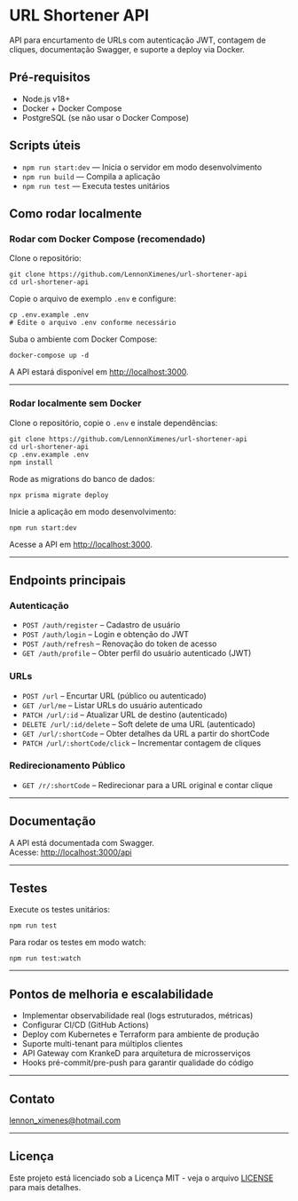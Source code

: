 # URL Shortener API

API para encurtamento de URLs com autenticação JWT, contagem de cliques, documentação Swagger, e suporte a deploy via Docker.

## Pré-requisitos

- Node.js v18+
- Docker + Docker Compose
- PostgreSQL (se não usar o Docker Compose)

## Scripts úteis

- `npm run start:dev` — Inicia o servidor em modo desenvolvimento
- `npm run build` — Compila a aplicação
- `npm run test` — Executa testes unitários

## Como rodar localmente

### Rodar com Docker Compose (recomendado)

Clone o repositório:

```
git clone https://github.com/LennonXimenes/url-shortener-api
cd url-shortener-api
```

Copie o arquivo de exemplo `.env` e configure:

```
cp .env.example .env
# Edite o arquivo .env conforme necessário

```

Suba o ambiente com Docker Compose:

```
docker-compose up -d
```

A API estará disponível em [http://localhost:3000](http://localhost:3000).

---

### Rodar localmente sem Docker

Clone o repositório, copie o `.env` e instale dependências:

```
git clone https://github.com/LennonXimenes/url-shortener-api
cd url-shortener-api
cp .env.example .env
npm install
```

Rode as migrations do banco de dados:

```
npx prisma migrate deploy
```

Inicie a aplicação em modo desenvolvimento:

```
npm run start:dev
```

Acesse a API em [http://localhost:3000](http://localhost:3000).

---

## Endpoints principais

### Autenticação

- `POST /auth/register` – Cadastro de usuário
- `POST /auth/login` – Login e obtenção do JWT
- `POST /auth/refresh` – Renovação do token de acesso
- `GET /auth/profile` – Obter perfil do usuário autenticado (JWT)

### URLs

- `POST /url` – Encurtar URL (público ou autenticado)
- `GET /url/me` – Listar URLs do usuário autenticado
- `PATCH /url/:id` – Atualizar URL de destino (autenticado)
- `DELETE /url/:id/delete` – Soft delete de uma URL (autenticado)
- `GET /url/:shortCode` – Obter detalhes da URL a partir do shortCode
- `PATCH /url/:shortCode/click` – Incrementar contagem de cliques

### Redirecionamento Público

- `GET /r/:shortCode` – Redirecionar para a URL original e contar clique

---

## Documentação

A API está documentada com Swagger.  
Acesse: [http://localhost:3000/api](http://localhost:3000/api)

---

## Testes

Execute os testes unitários:

```
npm run test
```

Para rodar os testes em modo watch:

```
npm run test:watch
```

---

## Pontos de melhoria e escalabilidade

- Implementar observabilidade real (logs estruturados, métricas)
- Configurar CI/CD (GitHub Actions)
- Deploy com Kubernetes e Terraform para ambiente de produção
- Suporte multi-tenant para múltiplos clientes
- API Gateway com KrankeD para arquitetura de microsserviços
- Hooks pré-commit/pre-push para garantir qualidade do código

---

## Contato

lennon_ximenes@hotmail.com

---

## Licença

Este projeto está licenciado sob a Licença MIT - veja o arquivo [LICENSE](LICENSE) para mais detalhes.
